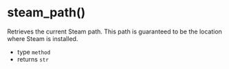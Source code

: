 # steam_path()
Retrieves the current Steam path. This path is guaranteed to be the location where Steam is installed.

- type `method`
- returns `str`